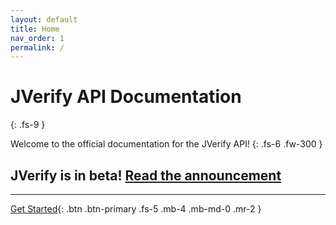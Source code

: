 ```yaml
---
layout: default
title: Home
nav_order: 1
permalink: /
---
```


# JVerify API Documentation
{: .fs-9 }

Welcome to the official documentation for the JVerify API!
{: .fs-6 .fw-300 }

## JVerify is in beta! [Read the announcement](beta-announcement)

---

[Get Started](/getting-started){: .btn .btn-primary .fs-5 .mb-4 .mb-md-0 .mr-2 }
